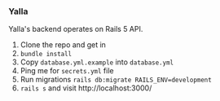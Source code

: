 ### Yalla 

Yalla's backend operates on Rails 5 API.

1. Clone the repo and get in
2. `bundle install`
3. Copy `database.yml.example` into `database.yml`
4. Ping me for `secrets.yml` file
5. Run migrations `rails db:migrate RAILS_ENV=development`
4. `rails s` and visit http://localhost:3000/
